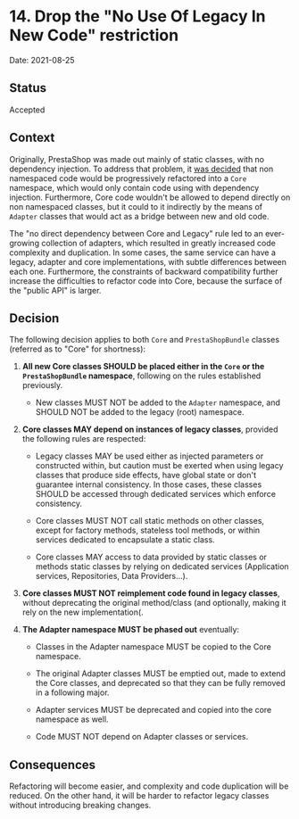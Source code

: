 # 14. Drop the "No Use Of Legacy In New Code" restriction

Date: 2021-08-25

## Status

Accepted

## Context

Originally, PrestaShop was made out mainly of static classes, with no dependency injection. To address that problem, it [was decided](https://build.prestashop.com/news/new-architecture-1-6-1-0/) that non namespaced code would be progressively refactored into a `Core` namespace, which would only contain code using with dependency injection. Furthermore, Core code wouldn't be allowed to depend directly on non namespaced classes, but it could to it indirectly by the means of `Adapter` classes that would act as a bridge between new and old code.

The "no direct dependency between Core and Legacy" rule led to an ever-growing collection of adapters, which resulted in greatly increased code complexity and duplication. In some cases, the same service can have a legacy, adapter and core implementations, with subtle differences between each one. Furthermore, the constraints of backward compatibility further increase the difficulties to refactor code into Core, because the surface of the "public API" is larger.

## Decision

The following decision applies to both `Core` and `PrestaShopBundle` classes (referred as to "Core" for shortness):

1. **All new Core classes SHOULD be placed either in the `Core` or the `PrestaShopBundle` namespace**, following on the rules established previously.

   - New classes MUST NOT be added to the `Adapter` namespace, and SHOULD NOT be added to the legacy (root) namespace.

2. **Core classes MAY depend on instances of legacy classes**, provided the following rules are respected:

    - Legacy classes MAY be used either as injected parameters or constructed within, but caution must be exerted when using legacy classes that produce side effects, have global state or don't guarantee internal consistency. In those cases, these classes SHOULD be accessed through dedicated services which enforce consistency.

    - Core classes MUST NOT call static methods on other classes, except for factory methods, stateless tool methods, or within services dedicated to encapsulate a static class.

    - Core classes MAY access to data provided by static classes or methods static classes by relying on dedicated services (Application services, Repositories, Data Providers...).

3. **Core classes MUST NOT reimplement code found in legacy classes**, without deprecating the original method/class (and optionally, making it rely on the new implementation(.

4. **The Adapter namespace MUST be phased out** eventually:

    - Classes in the Adapter namespace MUST be copied to the Core namespace.

    - The original Adapter classes MUST be emptied out, made to extend the Core classes, and deprecated so that they can be fully removed in a following major.

    - Adapter services MUST be deprecated and copied into the core namespace as well.

    - Code MUST NOT depend on Adapter classes or services.

## Consequences

Refactoring will become easier, and complexity and code duplication will be reduced. On the other hand, it will be harder to refactor legacy classes without introducing breaking changes.
